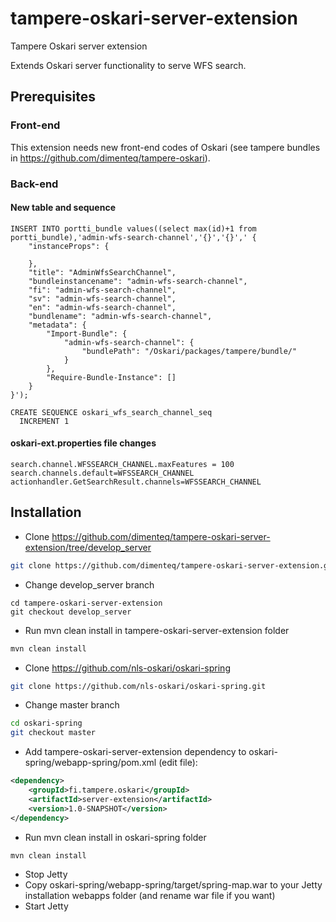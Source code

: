 # tampere-oskari-server-extension

Tampere Oskari server extension

Extends Oskari server functionality to serve WFS search.

## Prerequisites

### Front-end

This extension needs new front-end codes of Oskari (see tampere bundles in https://github.com/dimenteq/tampere-oskari).

### Back-end

#### New table and sequence
```PLpgSQL
INSERT INTO portti_bundle values((select max(id)+1 from portti_bundle),'admin-wfs-search-channel','{}','{}',' {
	"instanceProps": {
		
	},
	"title": "AdminWfsSearchChannel",
	"bundleinstancename": "admin-wfs-search-channel",
	"fi": "admin-wfs-search-channel",
	"sv": "admin-wfs-search-channel",
	"en": "admin-wfs-search-channel",
	"bundlename": "admin-wfs-search-channel",
	"metadata": {
		"Import-Bundle": {
			"admin-wfs-search-channel": {
				"bundlePath": "/Oskari/packages/tampere/bundle/"
			}
		},
		"Require-Bundle-Instance": []
	}
}');

CREATE SEQUENCE oskari_wfs_search_channel_seq
  INCREMENT 1
```

#### oskari-ext.properties file changes

```Shell
search.channel.WFSSEARCH_CHANNEL.maxFeatures = 100
search.channels.default=WFSSEARCH_CHANNEL
actionhandler.GetSearchResult.channels=WFSSEARCH_CHANNEL
```


## Installation

* Clone https://github.com/dimenteq/tampere-oskari-server-extension/tree/develop_server
```Bash
git clone https://github.com/dimenteq/tampere-oskari-server-extension.git
```
* Change develop_server branch
```
cd tampere-oskari-server-extension
git checkout develop_server
```
* Run mvn clean install in tampere-oskari-server-extension folder
```Bash
mvn clean install
```
* Clone https://github.com/nls-oskari/oskari-spring
```Bash
git clone https://github.com/nls-oskari/oskari-spring.git
```
* Change master branch
```Bash
cd oskari-spring
git checkout master
```
* Add tampere-oskari-server-extension dependency to oskari-spring/webapp-spring/pom.xml (edit file): 
```Xml
<dependency>
    <groupId>fi.tampere.oskari</groupId>
    <artifactId>server-extension</artifactId>
    <version>1.0-SNAPSHOT</version>
</dependency>
```
* Run mvn clean install in oskari-spring folder
```Bash
mvn clean install
```
* Stop Jetty
* Copy oskari-spring/webapp-spring/target/spring-map.war to your Jetty installation webapps folder (and rename war file if you want)
* Start Jetty
